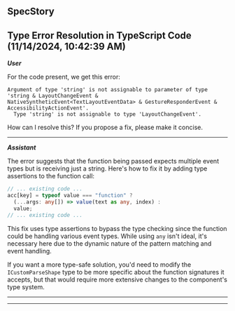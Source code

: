 ## SpecStory

## Type Error Resolution in TypeScript Code (11/14/2024, 10:42:39 AM)

_**User**_

For the code present, we get this error:
```
Argument of type 'string' is not assignable to parameter of type 'string & LayoutChangeEvent & NativeSyntheticEvent<TextLayoutEventData> & GestureResponderEvent & AccessibilityActionEvent'.
  Type 'string' is not assignable to type 'LayoutChangeEvent'.
```
How can I resolve this? If you propose a fix, please make it concise.

---

_**Assistant**_

The error suggests that the function being passed expects multiple event types but is receiving just a string. Here's how to fix it by adding type assertions to the function call:

```typescript:components/ParsedText/ParsedText.utils.ts
// ... existing code ...
acc[key] = typeof value === "function" ? 
  (...args: any[]) => value(text as any, index) : 
  value;
// ... existing code ...
```

This fix uses type assertions to bypass the type checking since the function could be handling various event types. While using `any` isn't ideal, it's necessary here due to the dynamic nature of the pattern matching and event handling.

If you want a more type-safe solution, you'd need to modify the `ICustomParseShape` type to be more specific about the function signatures it accepts, but that would require more extensive changes to the component's type system.

---



---

